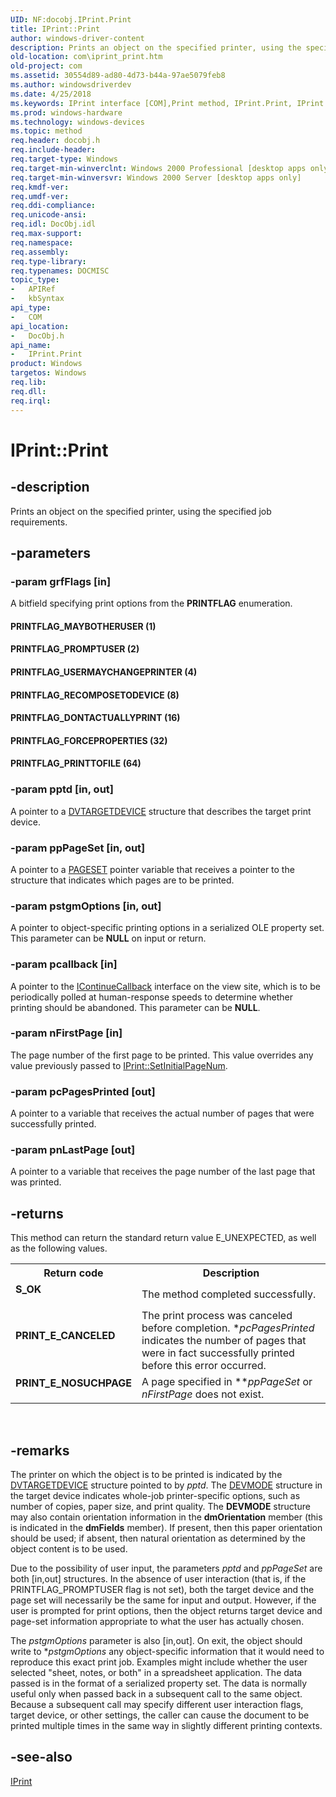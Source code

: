 ```yaml
---
UID: NF:docobj.IPrint.Print
title: IPrint::Print
author: windows-driver-content
description: Prints an object on the specified printer, using the specified job requirements.
old-location: com\iprint_print.htm
old-project: com
ms.assetid: 30554d89-ad80-4d73-b44a-97ae5079feb8
ms.author: windowsdriverdev
ms.date: 4/25/2018
ms.keywords: IPrint interface [COM],Print method, IPrint.Print, IPrint::Print, PRINTFLAG_DONTACTUALLYPRINT, PRINTFLAG_FORCEPROPERTIES, PRINTFLAG_MAYBOTHERUSER, PRINTFLAG_PRINTTOFILE, PRINTFLAG_PROMPTUSER, PRINTFLAG_RECOMPOSETODEVICE, PRINTFLAG_USERMAYCHANGEPRINTER, Print, Print method [COM], Print method [COM],IPrint interface, _ctrl_iprint_print, com.iprint_print, docobj/IPrint::Print
ms.prod: windows-hardware
ms.technology: windows-devices
ms.topic: method
req.header: docobj.h
req.include-header: 
req.target-type: Windows
req.target-min-winverclnt: Windows 2000 Professional [desktop apps only]
req.target-min-winversvr: Windows 2000 Server [desktop apps only]
req.kmdf-ver: 
req.umdf-ver: 
req.ddi-compliance: 
req.unicode-ansi: 
req.idl: DocObj.idl
req.max-support: 
req.namespace: 
req.assembly: 
req.type-library: 
req.typenames: DOCMISC
topic_type:
-	APIRef
-	kbSyntax
api_type:
-	COM
api_location:
-	DocObj.h
api_name:
-	IPrint.Print
product: Windows
targetos: Windows
req.lib: 
req.dll: 
req.irql: 
---
```


# IPrint::Print


## -description


Prints an object on the specified printer, using the specified job requirements.


## -parameters




### -param grfFlags [in]

A bitfield specifying print options from the <b>PRINTFLAG</b> enumeration.



#### PRINTFLAG_MAYBOTHERUSER (1)



#### PRINTFLAG_PROMPTUSER (2)



#### PRINTFLAG_USERMAYCHANGEPRINTER (4)



#### PRINTFLAG_RECOMPOSETODEVICE (8)



#### PRINTFLAG_DONTACTUALLYPRINT (16)



#### PRINTFLAG_FORCEPROPERTIES (32)



#### PRINTFLAG_PRINTTOFILE (64)


### -param pptd [in, out]

A pointer to a <a href="https://msdn.microsoft.com/724ff714-c170-4d06-92cb-e042e41c0af2">DVTARGETDEVICE</a> structure that describes the target print device.


### -param ppPageSet [in, out]

A pointer to a <a href="https://msdn.microsoft.com/9639c743-2509-4611-833b-16d16fce420a">PAGESET</a> pointer variable that receives a pointer to the structure that indicates which pages are to be printed.


### -param pstgmOptions [in, out]

A pointer to object-specific printing options in a serialized OLE property set. This parameter can be <b>NULL</b> on input or return.


### -param pcallback [in]

A pointer to the <a href="https://msdn.microsoft.com/55c960be-48e3-42e1-b459-49227be62171">IContinueCallback</a> interface on the view site, which is to be periodically polled at human-response speeds to determine whether printing should be abandoned. This parameter can be <b>NULL</b>.


### -param nFirstPage [in]

The page number of the first page to be printed. This value overrides any value previously passed to <a href="https://msdn.microsoft.com/352a4dc0-c79e-46e3-8212-55fd7d2916bc">IPrint::SetInitialPageNum</a>.


### -param pcPagesPrinted [out]

A pointer to a variable that receives the actual number of pages that were successfully printed.


### -param pnLastPage [out]

A pointer to a variable that receives the page number of the last page that was printed.


## -returns



This method can return the standard return value E_UNEXPECTED, as well as the following values.

<table>
<tr>
<th>Return code</th>
<th>Description</th>
</tr>
<tr>
<td width="40%">
<dl>
<dt><b>S_OK</b></dt>
</dl>
</td>
<td width="60%">
The method completed successfully.

</td>
</tr>
<tr>
<td width="40%">
<dl>
<dt><b>PRINT_E_CANCELED</b></dt>
</dl>
</td>
<td width="60%">
The print process was canceled before completion. *<i>pcPagesPrinted</i> indicates the number of pages that were in fact successfully printed before this error occurred.

</td>
</tr>
<tr>
<td width="40%">
<dl>
<dt><b>PRINT_E_NOSUCHPAGE</b></dt>
</dl>
</td>
<td width="60%">
A page specified in **<i>ppPageSet</i> or <i>nFirstPage</i> does not exist.

</td>
</tr>
</table>
 




## -remarks



The printer on which the object is to be printed is indicated by the <a href="https://msdn.microsoft.com/724ff714-c170-4d06-92cb-e042e41c0af2">DVTARGETDEVICE</a> structure pointed to by <i>pptd</i>. The <a href="https://msdn.microsoft.com/85741025-9393-42ab-8a6d-27f1ae2c0f1b">DEVMODE</a> structure in the target device indicates whole-job printer-specific options, such as number of copies, paper size, and print quality. The <b>DEVMODE</b> structure may also contain orientation information in the <b>dmOrientation</b> member (this is indicated in the <b>dmFields</b> member). If present, then this paper orientation should be used; if absent, then natural orientation as determined by the object content is to be used.

Due to the possibility of user input, the parameters <i>pptd</i> and <i>ppPageSet</i> are both [in,out] structures. In the absence of user interaction (that is, if the PRINTFLAG_PROMPTUSER flag is not set), both the target device and the page set will necessarily be the same for input and output. However, if the user is prompted for print options, then the object returns target device and page-set information appropriate to what the user has actually chosen.

The <i>pstgmOptions</i> parameter is also [in,out]. On exit, the object should write to *<i>pstgmOptions</i> any object-specific information that it would need to reproduce this exact print job. Examples might include whether the user selected "sheet, notes, or both" in a spreadsheet application. The data passed is in the format of a serialized property set. The data is normally useful only when passed back in a subsequent call to the same object. Because a subsequent call may specify different user interaction flags, target device, or other settings, the caller can cause the document to be printed multiple times in the same way in slightly different printing contexts.




## -see-also




<a href="https://msdn.microsoft.com/eb0d15c0-8a34-4211-b840-29d5862cf767">IPrint</a>
 

 

